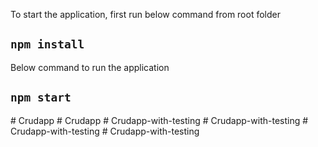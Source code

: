  To start the application, first run below command from root folder

## `npm install`

Below command to run the application

## `npm start`

#   C r u d a p p  
 #   C r u d a p p  
 #   C r u d a p p - w i t h - t e s t i n g  
 #   C r u d a p p - w i t h - t e s t i n g  
 #   C r u d a p p - w i t h - t e s t i n g  
 #   C r u d a p p - w i t h - t e s t i n g  
 